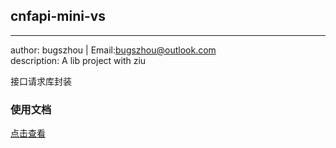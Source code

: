 ## cnfapi-mini-vs
----------------------------
author: bugszhou | Email:bugszhou@outlook.com <br>
description: A lib project with ziu

接口请求库封装

### 使用文档

[点击查看](./docs/usual.md)

